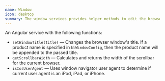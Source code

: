 ```yaml
---
name: Window
icon: desktop
summary: The window services provides helper methods to edit the browser’s window title and to obtain the browser’s scrollbar width.
---
```


An Angular service with the following functions:

  - `setWindowTitle(title)` &mdash; Changes the browser window's title. If a product name is specified in `bbWindowConfig`, then the product name will be appended to the passed title.
  - `getScrollbarWidth` &mdash; Calculates and returns the width of the scrollbar for the current browser.
  - `isIosUserAgent` &mdash; Uses window navigator user agent to determine if current user agent is an iPod, iPad, or iPhone.